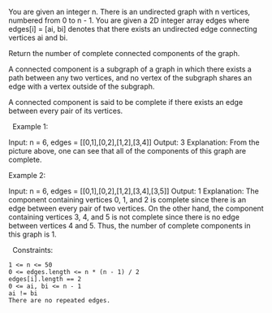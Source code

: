 You are given an integer n. There is an undirected graph with n vertices, numbered from 0 to n - 1. You are given a 2D integer array edges where edges[i] = [ai, bi] denotes that there exists an undirected edge connecting vertices ai and bi.

Return the number of complete connected components of the graph.

A connected component is a subgraph of a graph in which there exists a path between any two vertices, and no vertex of the subgraph shares an edge with a vertex outside of the subgraph.

A connected component is said to be complete if there exists an edge between every pair of its vertices.

 
Example 1:



Input: n = 6, edges = [[0,1],[0,2],[1,2],[3,4]]
Output: 3
Explanation: From the picture above, one can see that all of the components of this graph are complete.


Example 2:



Input: n = 6, edges = [[0,1],[0,2],[1,2],[3,4],[3,5]]
Output: 1
Explanation: The component containing vertices 0, 1, and 2 is complete since there is an edge between every pair of two vertices. On the other hand, the component containing vertices 3, 4, and 5 is not complete since there is no edge between vertices 4 and 5. Thus, the number of complete components in this graph is 1.


 
Constraints:


	1 <= n <= 50
	0 <= edges.length <= n * (n - 1) / 2
	edges[i].length == 2
	0 <= ai, bi <= n - 1
	ai != bi
	There are no repeated edges.

